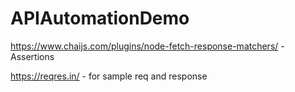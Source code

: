 # APIAutomationDemo

https://www.chaijs.com/plugins/node-fetch-response-matchers/ - Assertions

https://reqres.in/ - for sample req and response
